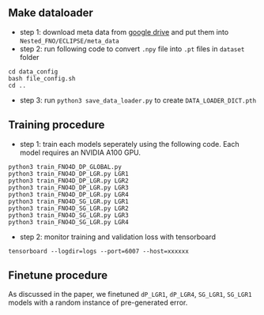 ## Make dataloader
- step 1: download meta data from [google drive](https://drive.google.com/drive/u/1/folders/1gElIBiZW6NayuEWxgDn8cv94_4e_LF4-) and put them into `Nested_FNO/ECLIPSE/meta_data`
- step 2: run following code to convert `.npy` file into `.pt` files in `dataset` folder
```
cd data_config
bash file_config.sh
cd ..
``` 
- step 3: run `python3 save_data_loader.py` to create `DATA_LOADER_DICT.pth`

## Training procedure
- step 1: train each models seperately using the following code. Each model requires an NVIDIA A100 GPU.
```
python3 train_FNO4D_DP_GLOBAL.py
python3 train_FNO4D_DP_LGR.py LGR1
python3 train_FNO4D_DP_LGR.py LGR2
python3 train_FNO4D_DP_LGR.py LGR3
python3 train_FNO4D_DP_LGR.py LGR4
python3 train_FNO4D_SG_LGR.py LGR1
python3 train_FNO4D_SG_LGR.py LGR2
python3 train_FNO4D_SG_LGR.py LGR3
python3 train_FNO4D_SG_LGR.py LGR4
```
- step 2: monitor training and validation loss with tensorboard
```
tensorboard --logdir=logs --port=6007 --host=xxxxxx
```

## Finetune procedure
As discussed in the paper, we finetuned `dP_LGR1`, `dP_LGR4`, `SG_LGR1`, `SG_LGR1` models with a random instance of pre-generated error. 
